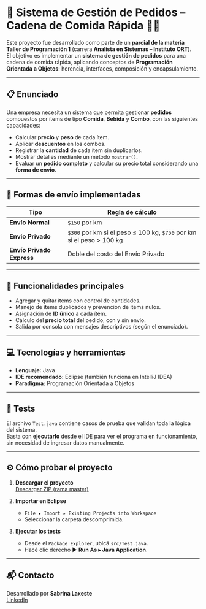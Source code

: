 # 🧾 Sistema de Gestión de Pedidos – Cadena de Comida Rápida 🍔🥤

Este proyecto fue desarrollado como parte de un **parcial de la materia Taller de Programación 1** (carrera **Analista en Sistemas – Instituto ORT**).  
El objetivo es implementar un **sistema de gestión de pedidos** para una cadena de comida rápida, aplicando conceptos de **Programación Orientada a Objetos**: herencia, interfaces, composición y encapsulamiento.

---

## 📋 Enunciado

Una empresa necesita un sistema que permita gestionar **pedidos** compuestos por ítems de tipo **Comida**, **Bebida** y **Combo**, con las siguientes capacidades:

* Calcular **precio** y **peso** de cada ítem.  
* Aplicar **descuentos** en los combos.  
* Registrar la **cantidad** de cada ítem sin duplicarlos.  
* Mostrar detalles mediante un método `mostrar()`.  
* Evaluar un **pedido completo** y calcular su precio total considerando una **forma de envío**.

---

## 🚚 Formas de envío implementadas

| Tipo                         | Regla de cálculo |
|------------------------------|------------------|
| **Envío Normal**            | `$150` por km |
| **Envío Privado**           | `$300` por km si el peso ≤ 100 kg, `$750` por km si el peso > 100 kg |
| **Envío Privado Express**   | Doble del costo del Envío Privado |

---

## 🔧 Funcionalidades principales

* Agregar y quitar ítems con control de cantidades.  
* Manejo de ítems duplicados y prevención de ítems nulos.  
* Asignación de **ID único** a cada ítem.  
* Cálculo del **precio total** del pedido, con y sin envío.  
* Salida por consola con mensajes descriptivos (según el enunciado).

---

## 💻 Tecnologías y herramientas

* **Lenguaje:** Java  
* **IDE recomendado:** Eclipse (también funciona en IntelliJ IDEA)  
* **Paradigma:** Programación Orientada a Objetos  

---

## 🧪 Tests

El archivo `Test.java` contiene casos de prueba que validan toda la lógica del sistema.  
Basta con **ejecutarlo** desde el IDE para ver el programa en funcionamiento, sin necesidad de ingresar datos manualmente.

---

## ⚙️ Cómo probar el proyecto

1. **Descargar el proyecto**  
   [Descargar ZIP (rama master)](https://github.com/Sabrinal1/AppPedidos/archive/refs/heads/master.zip)

2. **Importar en Eclipse**  
   * `File ▸ Import ▸ Existing Projects into Workspace`  
   * Seleccionar la carpeta descomprimida.

3. **Ejecutar los tests**  
   * Desde el `Package Explorer`, ubicá `src/Test.java`.  
   * Hacé clic derecho ► **Run As ▸ Java Application**.

---

## 📬 Contacto

Desarrollado por **Sabrina Laxeste**  
[LinkedIn](https://www.linkedin.com/in/sabrinalax/)
